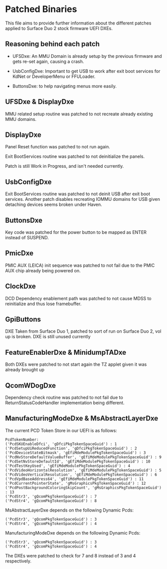 # Patched Binaries

This file aims to provide further information about the different patches applied to Surface Duo 2 stock firmware UEFI DXEs.

## Reasoning behind each patch

- UFSDxe: An MMU Domain is already setup by the previous firmware and gets re-set again, causing a crash.

- UsbConfigDxe: Important to get USB to work after exit boot services for KdNet or DeveloperMenu or FFULoader.

- ButtonsDxe: to help navigating menus more easily.

## UFSDxe & DisplayDxe

MMU related setup routine was patched to not recreate already existing MMU domains.

## DisplayDxe

Panel Reset function was patched to not run again.

Exit BootServices routine was patched to not deinitialize the panels.

Patch is still Work in Progress, and isn't needed currently.

## UsbConfigDxe

Exit BootServices routine was patched to not deinit USB after exit boot services. Another patch disables recreating IOMMU domains for USB given detaching devices seems broken under Haven.

## ButtonsDxe

Key code was patched for the power button to be mapped as ENTER instead of SUSPEND.

## PmicDxe

PMIC AUX (LEICA) init sequence was patched to not fail due to the PMIC AUX chip already being powered on.

## ClockDxe

DCD Dependency enablement path was patched to not cause MDSS to reinitialize and thus lose framebuffer.

## GpiButtons

DXE Taken from Surface Duo 1, patched to sort of run on Surface Duo 2, vol up is broken. DXE is still unused currently

## FeatureEnablerDxe & MinidumpTADxe

Both DXEs were patched to not start again the TZ applet given it was already brought up

## QcomWDogDxe

Dependency check routine was patched to not fail due to ReturnStatusCodeHandler implementation being different.

## ManufacturingModeDxe & MsAbstractLayerDxe
The current PCD Token Store in our UEFI is as follows:

```
PcdTokenNumber: 
('PcdSKUEnableDfci', 'gDfciPkgTokenSpaceGuid') : 1
('PcdSetupUiReducedFunction', 'gDfciPkgTokenSpaceGuid') : 2
('PcdDeviceStateBitmask', 'gEfiMdeModulePkgTokenSpaceGuid') : 3
('PcdNvStoreDefaultValueBuffer', 'gEfiMdeModulePkgTokenSpaceGuid') : 9
('PcdSetNvStoreDefaultId', 'gEfiMdeModulePkgTokenSpaceGuid') : 10
('PcdTestKeyUsed', 'gEfiMdeModulePkgTokenSpaceGuid') : 4
('PcdVideoHorizontalResolution', 'gEfiMdeModulePkgTokenSpaceGuid') : 5
('PcdVideoVerticalResolution', 'gEfiMdeModulePkgTokenSpaceGuid') : 6
('PcdVpdBaseAddress64', 'gEfiMdeModulePkgTokenSpaceGuid') : 11
('PcdCurrentPointerState', 'gMsGraphicsPkgTokenSpaceGuid') : 12
('PcdPostBackgroundColoringSkipCount', 'gMsGraphicsPkgTokenSpaceGuid') : 13
('PcdStr3', 'gQcomPkgTokenSpaceGuid') : 7
('PcdStr4', 'gQcomPkgTokenSpaceGuid') : 8
```

MsAbstractLayerDxe depends on the following Dynamic Pcds:
```
('PcdStr3', 'gQcomPkgTokenSpaceGuid') : 3
('PcdStr4', 'gQcomPkgTokenSpaceGuid') : 4
```

ManufacturingModeDxe depends on the following Dynamic Pcds:
```
('PcdStr3', 'gQcomPkgTokenSpaceGuid') : 3
('PcdStr4', 'gQcomPkgTokenSpaceGuid') : 4
```

The DXEs were patched to check for 7 and 8 instead of 3 and 4 respectively.